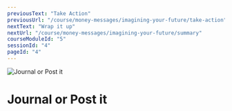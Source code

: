 ```yaml
---
previousText: "Take Action"
previousUrl: "/course/money-messages/imagining-your-future/take-action"
nextText: "Wrap it up"
nextUrl: "/course/money-messages/imagining-your-future/summary"
courseModuleId: "5"
sessionId: "4"
pageId: "4"
---
```



![Journal or Post it](/assets/img/journal-it.png)
# Journal or Post it
<sparkle-quiz question-id="121"></sparkle-quiz>

